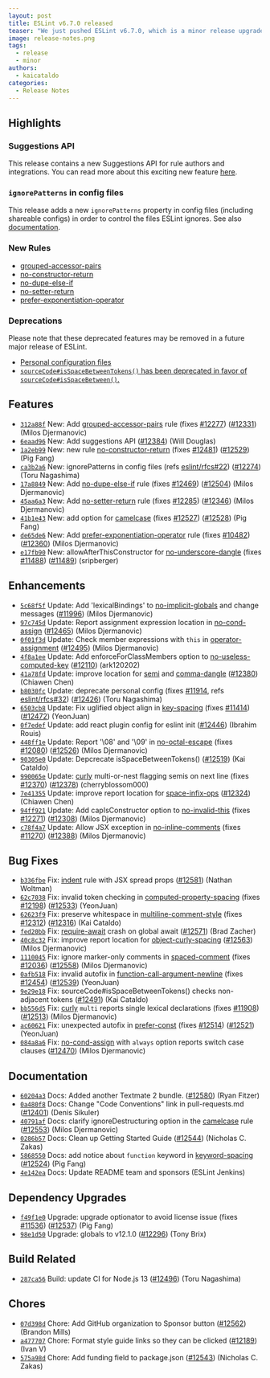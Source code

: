 ```yaml
---
layout: post
title: ESLint v6.7.0 released
teaser: "We just pushed ESLint v6.7.0, which is a minor release upgrade of ESLint. This release adds some new features and fixes several bugs found in the previous release."
image: release-notes.png
tags:
  - release
  - minor
authors:
  - kaicataldo
categories:
  - Release Notes
---
```


## Highlights

### Suggestions API

This release contains a new Suggestions API for rule authors and integrations. You can read more about this exciting new feature [here](/docs/developer-guide/working-with-rules#providing-suggestions).

### `ignorePatterns` in config files

This release adds a new `ignorePatterns` property in config files (including shareable configs) in order to control the files ESLint ignores. See also [documentation](https://eslint.org/docs/user-guide/configuring#ignoring-files-and-directories).

### New Rules

* [grouped-accessor-pairs](/docs/rules/grouped-accessor-pairs)
* [no-constructor-return](/docs/rules/no-constructor-return)
* [no-dupe-else-if](/docs/rules/no-dupe-else-if)
* [no-setter-return](/docs/rules/no-setter-return)
* [prefer-exponentiation-operator](/docs/rules/prefer-exponentiation-operator)

### Deprecations

Please note that these deprecated features may be removed in a future major release of ESLint.

* [Personal configuration files](/docs/user-guide/configuring#personal-configuration-file-deprecated)
* [`sourceCode#isSpaceBetweenTokens()` has been deprecated in favor of `sourceCode#isSpaceBetween()`.](/docs/developer-guide/working-with-rules#deprecated)

## Features

* [`312a88f`](https://github.com/eslint/eslint/commit/312a88f2230082d898b7d8d82f8af63cb352e55a) New: Add [grouped-accessor-pairs](/docs/rules/grouped-accessor-pairs) rule (fixes [#12277](https://github.com/eslint/eslint/issues/12277)) ([#12331](https://github.com/eslint/eslint/issues/12331)) (Milos Djermanovic)
* [`6eaad96`](https://github.com/eslint/eslint/commit/6eaad964ff159d0a38de96c1104782ffe6858c78) New: Add suggestions API ([#12384](https://github.com/eslint/eslint/issues/12384)) (Will Douglas)
* [`1a2eb99`](https://github.com/eslint/eslint/commit/1a2eb99f11c65813bba11d6576a06cff2b823cc9) New: new rule [no-constructor-return](/docs/rules/no-constructor-return) (fixes [#12481](https://github.com/eslint/eslint/issues/12481)) ([#12529](https://github.com/eslint/eslint/issues/12529)) (Pig Fang)
* [`ca3b2a6`](https://github.com/eslint/eslint/commit/ca3b2a62c9e829dc4534bca3643d6bc729b46df0) New: ignorePatterns in config files (refs [eslint/rfcs#22](https://github.com/eslint/rfcs/issues/22)) ([#12274](https://github.com/eslint/eslint/issues/12274)) (Toru Nagashima)
* [`17a8849`](https://github.com/eslint/eslint/commit/17a8849491a983f6cb8e98da8c0c9d52ff5f2aa6) New: Add [no-dupe-else-if](/docs/rules/no-dupe-else-if) rule (fixes [#12469](https://github.com/eslint/eslint/issues/12469)) ([#12504](https://github.com/eslint/eslint/issues/12504)) (Milos Djermanovic)
* [`45aa6a3`](https://github.com/eslint/eslint/commit/45aa6a3ba3486f1b116c5daab6432d144e5ea574) New: Add [no-setter-return](/docs/rules/no-setter-return) rule (fixes [#12285](https://github.com/eslint/eslint/issues/12285)) ([#12346](https://github.com/eslint/eslint/issues/12346)) (Milos Djermanovic)
* [`41b1e43`](https://github.com/eslint/eslint/commit/41b1e4308c1cb01c8b00cc8adc36440e77854117) New: add option for [camelcase](/docs/rules/camelcase) (fixes [#12527](https://github.com/eslint/eslint/issues/12527)) ([#12528](https://github.com/eslint/eslint/issues/12528)) (Pig Fang)
* [`de65de6`](https://github.com/eslint/eslint/commit/de65de6e488112a602949e6a5d27dd4c754b003c) New: Add [prefer-exponentiation-operator](/docs/rules/prefer-exponentiation-operator) rule (fixes [#10482](https://github.com/eslint/eslint/issues/10482)) ([#12360](https://github.com/eslint/eslint/issues/12360)) (Milos Djermanovic)
* [`e17fb90`](https://github.com/eslint/eslint/commit/e17fb90f5817d16081e690eb06b7720afcb9fa2a) New: allowAfterThisConstructor for [no-underscore-dangle](/docs/rules/no-underscore-dangle) (fixes [#11488](https://github.com/eslint/eslint/issues/11488)) ([#11489](https://github.com/eslint/eslint/issues/11489)) (sripberger)




## Enhancements


* [`5c68f5f`](https://github.com/eslint/eslint/commit/5c68f5feeb4a6c0cb53ff76b2fd255b5bfa69c93) Update: Add 'lexicalBindings' to [no-implicit-globals](/docs/rules/no-implicit-globals) and change messages ([#11996](https://github.com/eslint/eslint/issues/11996)) (Milos Djermanovic)
* [`97c745d`](https://github.com/eslint/eslint/commit/97c745dc277febbea82552a4d9186e3df847f860) Update: Report assignment expression location in [no-cond-assign](/docs/rules/no-cond-assign) ([#12465](https://github.com/eslint/eslint/issues/12465)) (Milos Djermanovic)
* [`0f01f3d`](https://github.com/eslint/eslint/commit/0f01f3d0807c580631c2fdcff29192a64a870637) Update: Check member expressions with `this` in [operator-assignment](/docs/rules/operator-assignment) ([#12495](https://github.com/eslint/eslint/issues/12495)) (Milos Djermanovic)
* [`4f8a1ee`](https://github.com/eslint/eslint/commit/4f8a1ee1c26ccb5882e5e83ea7eab2f406c7476b) Update: Add enforceForClassMembers option to [no-useless-computed-key](/docs/rules/no-useless-computed-key) ([#12110](https://github.com/eslint/eslint/issues/12110)) (ark120202)
* [`41a78fd`](https://github.com/eslint/eslint/commit/41a78fd7ce245cad8ff6a96c42f5840688849427) Update: improve location for [semi](/docs/rules/semi) and [comma-dangle](/docs/rules/comma-dangle) ([#12380](https://github.com/eslint/eslint/issues/12380)) (Chiawen Chen)
* [`b8030fc`](https://github.com/eslint/eslint/commit/b8030fc23e88f57a04d955b3befd1ab0fc2c5d10) Update: deprecate personal config (fixes [#11914](https://github.com/eslint/eslint/issues/11914), refs [eslint/rfcs#32](https://github.com/eslint/rfcs/issues/32)) ([#12426](https://github.com/eslint/eslint/issues/12426)) (Toru Nagashima)
* [`6503cb8`](https://github.com/eslint/eslint/commit/6503cb8d99e549fece53b80b110e890a7978b9fd) Update: Fix uglified object align in [key-spacing](/docs/rules/key-spacing) (fixes [#11414](https://github.com/eslint/eslint/issues/11414)) ([#12472](https://github.com/eslint/eslint/issues/12472)) (YeonJuan)
* [`0f7edef`](https://github.com/eslint/eslint/commit/0f7edefdc1576d5e3e7ef89083002b0a4a31f039) Update: add react plugin config for eslint init ([#12446](https://github.com/eslint/eslint/issues/12446)) (Ibrahim Rouis)
* [`448ff1e`](https://github.com/eslint/eslint/commit/448ff1e53734c503fb9e7e6802c1c7e441d4c019) Update: Report '\08' and '\09' in [no-octal-escape](/docs/rules/no-octal-escape) (fixes [#12080](https://github.com/eslint/eslint/issues/12080)) ([#12526](https://github.com/eslint/eslint/issues/12526)) (Milos Djermanovic)
* [`90305e0`](https://github.com/eslint/eslint/commit/90305e017c2c5fba0b4b62f41b180910b4baeedb) Update: Depcrecate isSpaceBetweenTokens() ([#12519](https://github.com/eslint/eslint/issues/12519)) (Kai Cataldo)
* [`990065e`](https://github.com/eslint/eslint/commit/990065e5f58b6cc6922ab6cee5b97bfc56a6237a) Update: [curly](/docs/rules/curly) multi-or-nest flagging semis on next line (fixes [#12370](https://github.com/eslint/eslint/issues/12370)) ([#12378](https://github.com/eslint/eslint/issues/12378)) (cherryblossom000)
* [`7e41355`](https://github.com/eslint/eslint/commit/7e41355b19a8ef347620dd7c0dde491c3460937b) Update: improve report location for [space-infix-ops](/docs/rules/space-infix-ops) ([#12324](https://github.com/eslint/eslint/issues/12324)) (Chiawen Chen)
* [`94ff921`](https://github.com/eslint/eslint/commit/94ff921689115f856578159564ee1968b4b914be) Update: Add capIsConstructor option to [no-invalid-this](/docs/rules/no-invalid-this) (fixes [#12271](https://github.com/eslint/eslint/issues/12271)) ([#12308](https://github.com/eslint/eslint/issues/12308)) (Milos Djermanovic)
* [`c78f4a7`](https://github.com/eslint/eslint/commit/c78f4a73de68f81cd41132b46d4840b91599d599) Update: Allow JSX exception in [no-inline-comments](/docs/rules/no-inline-comments) (fixes [#11270](https://github.com/eslint/eslint/issues/11270)) ([#12388](https://github.com/eslint/eslint/issues/12388)) (Milos Djermanovic)




## Bug Fixes


* [`b336fbe`](https://github.com/eslint/eslint/commit/b336fbedecd85731611fdc2dfd8edb635a8b1c39) Fix: [indent](/docs/rules/indent) rule with JSX spread props ([#12581](https://github.com/eslint/eslint/issues/12581)) (Nathan Woltman)
* [`62c7038`](https://github.com/eslint/eslint/commit/62c7038a493d89e4a7b14ac673a063d09d04057b) Fix: invalid token checking in [computed-property-spacing](/docs/rules/computed-property-spacing) (fixes [#12198](https://github.com/eslint/eslint/issues/12198)) ([#12533](https://github.com/eslint/eslint/issues/12533)) (YeonJuan)
* [`62623f9`](https://github.com/eslint/eslint/commit/62623f9f611a3adb79696304760a2fd14be8afbc) Fix: preserve whitespace in [multiline-comment-style](/docs/rules/multiline-comment-style) (fixes [#12312](https://github.com/eslint/eslint/issues/12312)) ([#12316](https://github.com/eslint/eslint/issues/12316)) (Kai Cataldo)
* [`fed20bb`](https://github.com/eslint/eslint/commit/fed20bb039cf9f53adfcf93e467f418c5e958f45) Fix: [require-await](/docs/rules/require-await) crash on global await ([#12571](https://github.com/eslint/eslint/issues/12571)) (Brad Zacher)
* [`40c8c32`](https://github.com/eslint/eslint/commit/40c8c3264c7c383d98c9faf9c4cb4f8b75aee40f) Fix: improve report location for [object-curly-spacing](/docs/rules/object-curly-spacing) ([#12563](https://github.com/eslint/eslint/issues/12563)) (Milos Djermanovic)
* [`1110045`](https://github.com/eslint/eslint/commit/1110045e0d28a461e75d2f57d5f01533d59ef239) Fix: ignore marker-only comments in [spaced-comment](/docs/rules/spaced-comment) (fixes [#12036](https://github.com/eslint/eslint/issues/12036)) ([#12558](https://github.com/eslint/eslint/issues/12558)) (Milos Djermanovic)
* [`0afb518`](https://github.com/eslint/eslint/commit/0afb518d1f139376245613dddd8eaef32b52d619) Fix: invalid autofix in [function-call-argument-newline](/docs/rules/function-call-argument-newline) (fixes [#12454](https://github.com/eslint/eslint/issues/12454)) ([#12539](https://github.com/eslint/eslint/issues/12539)) (YeonJuan)
* [`9e29e18`](https://github.com/eslint/eslint/commit/9e29e189752f06362fd1956659e07834efb746a5) Fix: sourceCode#isSpaceBetweenTokens() checks non-adjacent tokens ([#12491](https://github.com/eslint/eslint/issues/12491)) (Kai Cataldo)
* [`bb556d5`](https://github.com/eslint/eslint/commit/bb556d5fd735ad2dcea322082edcc07a58105ce9) Fix: [curly](/docs/rules/curly) `multi` reports single lexical declarations (fixes [#11908](https://github.com/eslint/eslint/issues/11908)) ([#12513](https://github.com/eslint/eslint/issues/12513)) (Milos Djermanovic)
* [`ac60621`](https://github.com/eslint/eslint/commit/ac606217d4beebc35b865d14a7f9723fd21faa48) Fix: unexpected autofix in [prefer-const](/docs/rules/prefer-const) (fixes [#12514](https://github.com/eslint/eslint/issues/12514)) ([#12521](https://github.com/eslint/eslint/issues/12521)) (YeonJuan)
* [`084a8a6`](https://github.com/eslint/eslint/commit/084a8a63a749232681fefe9bdac6802efdcdc8a8) Fix: [no-cond-assign](/docs/rules/no-cond-assign) with `always` option reports switch case clauses ([#12470](https://github.com/eslint/eslint/issues/12470)) (Milos Djermanovic)




## Documentation


* [`60204a3`](https://github.com/eslint/eslint/commit/60204a3620e33a078c1c35fa2e5d839a16c627ff) Docs: Added another Textmate 2 bundle. ([#12580](https://github.com/eslint/eslint/issues/12580)) (Ryan Fitzer)
* [`0a480f8`](https://github.com/eslint/eslint/commit/0a480f8307a0e438032f484254941e6426748143) Docs: Change "Code Conventions" link in pull-requests.md ([#12401](https://github.com/eslint/eslint/issues/12401)) (Denis Sikuler)
* [`40791af`](https://github.com/eslint/eslint/commit/40791af69efde1701690637603ad37d41e15a727) Docs: clarify ignoreDestructuring option in the [camelcase](/docs/rules/camelcase) rule ([#12553](https://github.com/eslint/eslint/issues/12553)) (Milos Djermanovic)
* [`0286b57`](https://github.com/eslint/eslint/commit/0286b5730501b391c74e069db46849f0de0885d2) Docs: Clean up Getting Started Guide ([#12544](https://github.com/eslint/eslint/issues/12544)) (Nicholas C. Zakas)
* [`5868550`](https://github.com/eslint/eslint/commit/586855060afb3201f4752be8820dc85703b523a6) Docs: add notice about `function` keyword in [keyword-spacing](/docs/rules/keyword-spacing) ([#12524](https://github.com/eslint/eslint/issues/12524)) (Pig Fang)
* [`4e142ea`](https://github.com/eslint/eslint/commit/4e142ea411dfb692b6e2a69cd5f1204ade4dd58a) Docs: Update README team and sponsors (ESLint Jenkins)




## Dependency Upgrades


* [`f49f1e0`](https://github.com/eslint/eslint/commit/f49f1e0a69afa49f6548af7b2c0e6347e1ea022d) Upgrade: upgrade optionator to avoid license issue (fixes [#11536](https://github.com/eslint/eslint/issues/11536)) ([#12537](https://github.com/eslint/eslint/issues/12537)) (Pig Fang)
* [`98e1d50`](https://github.com/eslint/eslint/commit/98e1d50273f31c2a7b59772298280ed7305274c8) Upgrade: globals to v12.1.0 ([#12296](https://github.com/eslint/eslint/issues/12296)) (Tony Brix)




## Build Related


* [`287ca56`](https://github.com/eslint/eslint/commit/287ca562811d037bde09a47af7f5b9c7b741e022) Build: update CI for Node.js 13 ([#12496](https://github.com/eslint/eslint/issues/12496)) (Toru Nagashima)




## Chores


* [`07d398d`](https://github.com/eslint/eslint/commit/07d398d91d5b6d0247e58b1f8ea64bb5acd570a8) Chore: Add GitHub organization to Sponsor button ([#12562](https://github.com/eslint/eslint/issues/12562)) (Brandon Mills)
* [`a477707`](https://github.com/eslint/eslint/commit/a47770706ac59633dcd73e886d1a7282b324ee06) Chore: Format style guide links so they can be clicked ([#12189](https://github.com/eslint/eslint/issues/12189)) (Ivan V)
* [`575a98d`](https://github.com/eslint/eslint/commit/575a98d724b2688f1e9c83744c5dc9ffe9a7bfb4) Chore: Add funding field to package.json ([#12543](https://github.com/eslint/eslint/issues/12543)) (Nicholas C. Zakas)
